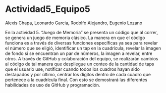 # Actividad5_Equipo5
 Alexis Chapa, Leonardo Garcia, Rodolfo Alejandro, Eugenio Lozano

En la actividad 5. “Juego de Memoria” se presenta un código que al correr, se genera un juego de memoria clásico. La manera en que el código funciona es a través de diversas funciones específicas ya sea para revelar el número que se eligió, identificar un tap en la cuadrícula, revelar la imagen de fondo si se encuentran un par de números, la imagen a revelar, entre otros. A través de GitHub y colaboración del equipo, se realizarán cambios al código de tal manera que despliegue un conteo de la cantidad de taps que el usuario use, notificar cuando todos los cuadros hayan sido destapados y por último, centrar los dígitos dentro de cada cuadro que pertenece a la cuadrícula final. Con esto se demostrará las diferentes habilidades de uso de GitHub y programación.
